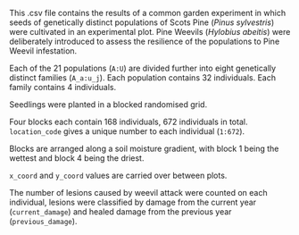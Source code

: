 This .csv file contains the results of a common garden experiment in which seeds of genetically distinct populations of Scots Pine (_Pinus sylvestris_) were cultivated in an experimental plot. Pine Weevils (_Hylobius abeitis_) were deliberately introduced to assess the resilience of the populations to Pine Weevil infestation.

Each of the 21 populations (`A:U`) are divided further into eight genetically distinct families (`A_a:u_j`).
Each population contains 32 individuals.
Each family contains 4 individuals.

Seedlings were planted in a blocked randomised grid.

Four blocks each contain 168 individuals, 672 individuals in total. `location_code` gives a unique number to each individual (`1:672`).

Blocks are arranged along a soil moisture gradient, with block 1 being the wettest and block 4 being the driest.

`x_coord` and `y_coord` values are carried over between plots.

The number of lesions caused by weevil attack were counted on each individual, lesions were classified by damage from the current year (`current_damage`) and healed damage from the previous year (`previous_damage`).





